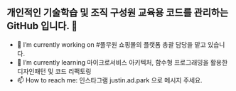 ## 개인적인 기술학습 및 조직 구성원 교육용 코드를 관리하는 GitHub 입니다. 👋

<!--
**Justin-ad-Park/Justin-ad-Park** is a ✨ _special_ ✨ repository because its `README.md` (this file) appears on your GitHub profile.
Here are some ideas to get you started:

- 👯 I’m looking to collaborate on Vue.js Frontend 개발자를 찾고 있습니다
- 🤔 I’m looking for help with ...
- 💬 Ask me about ...
- 😄 Pronouns: ...
- ⚡ Fun fact: ...

-->

- 🔭 I’m currently working on #풀무원 쇼핑몰의 플랫폼 총괄 담당을 맡고 있습니다.
- 🌱 I’m currently learning 마이크로서비스 아키텍처, 함수형 프로그래밍을 활용한 디자인패턴 및 코드 리팩토링
- 📫 How to reach me: 인스타그램 justin.ad.park 으로 메시지 주세요.


